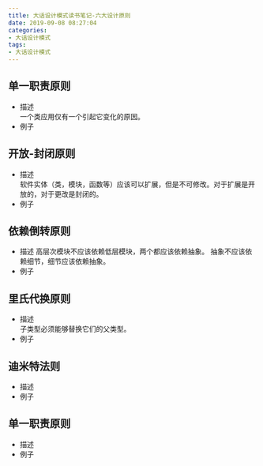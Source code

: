 ```yaml
---
title: 大话设计模式读书笔记-六大设计原则
date: 2019-09-08 08:27:04
categories:
- 大话设计模式
tags:
- 大话设计模式
---
```


## 单一职责原则
* 描述  
一个类应用仅有一个引起它变化的原因。
* 例子

## 开放-封闭原则
* 描述  
软件实体（类，模块，函数等）应该可以扩展，但是不可修改。对于扩展是开放的，对于更改是封闭的。
* 例子

## 依赖倒转原则
* 描述 
高层次模块不应该依赖低层模块，两个都应该依赖抽象。 抽象不应该依赖细节，细节应该依赖抽象。
* 例子  

## 里氏代换原则
* 描述  
子类型必须能够替换它们的父类型。
* 例子  

## 迪米特法则
* 描述  
* 例子  

## 单一职责原则
* 描述  
* 例子  